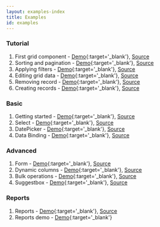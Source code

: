 ```yaml
---
layout: examples-index
title: Examples
id: examples
---
```


### Tutorial

1. First grid component - [Demo](/examples/first-grid-component){:target='_blank'}, [Source](/docs/first-grid-component.html)
2. Sorting and pagination - [Demo](/examples/sorting-and-pagination){:target='_blank'}, [Source](/docs/sorting-and-pagination.html)
3. Applying filters - [Demo](/examples/applying-filters){:target='_blank'}, [Source](/docs/applying-filters.html)
4. Editing grid data - [Demo](/examples/editing-grid-data){:target='_blank'}, [Source](/docs/editing-grid-data.html)
5. Removing record - [Demo](/examples/removing-records){:target='_blank'}, [Source](/docs/removing-records.html)
6. Creating records - [Demo](/examples/creating-records){:target='_blank'}, [Source](/docs/creating-records.html)

### Basic

1. Getting started - [Demo](/examples/getting-started){:target='_blank'}, [Source](/docs/getting-started.html)
2. Select - [Demo](/examples/select){:target='_blank'}, [Source](/docs/select.html)
3. DatePicker - [Demo](/examples/datepicker){:target='_blank'}, [Source](/docs/datepicker.html)
4. Data Binding - [Demo](/examples/data-binding){:target='_blank'}, [Source](/docs/data-binding.html)

### Advanced

1. Form - [Demo](/examples/form){:target='_blank'}, [Source](/docs/form-example.html)
2. Dynamic columns - [Demo](/examples/dynamic-columns){:target='_blank'}, [Source](/docs/dynamic-columns.html)
3. Bulk operations - [Demo](/examples/bulk-operations){:target='_blank'}, [Source](/docs/bulk-operations.html)
4. Suggestbox - [Demo](/examples/suggest-box){:target='_blank'}, [Source](/docs/suggest-box.html)

### Reports

1. Reports - [Demo](/examples/reports){:target='_blank'}, [Source](/docs/reports-example.html)
2. Reports demo - [Demo](/examples/reports-demo){:target='_blank'}